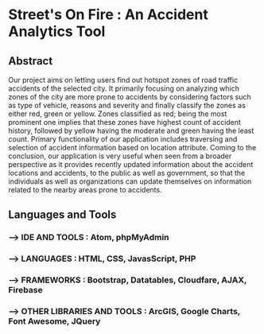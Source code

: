 # Street's On Fire : An Accident Analytics Tool 

## Abstract

Our project aims on letting users find out hotspot zones of road traffic accidents of the selected city. It primarily focusing on analyzing which zones of the city are more prone to accidents by considering factors such as type of vehicle, reasons and severity and finally classify the zones as either red, green or yellow. Zones classified as red; being the most prominent one implies that these zones have highest count of accident history, followed by yellow having the moderate and green having the least count. Primary functionality of our application includes traversing and selection of accident information based on location attribute. Coming to the conclusion, our application is very useful when seen from a broader perspective as it provides recently updated information about the accident locations and accidents, to the public as well as government, so that the individuals as well as organizations can update themselves on information related to the nearby areas prone to accidents.


## Languages and Tools

### --> <b>IDE AND TOOLS</b>  : Atom, phpMyAdmin
### --> <b>LANGUAGES</b>  : HTML, CSS, JavasScript, PHP
### --> <b>FRAMEWORKS</b>  : Bootstrap, Datatables, Cloudfare, AJAX, Firebase
### --> <b>OTHER LIBRARIES AND TOOLS</b>  :  ArcGIS, Google Charts, Font Awesome, JQuery
